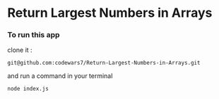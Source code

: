 # Return Largest Numbers in Arrays

### To run this app
clone it :
```
git@github.com:codewars7/Return-Largest-Numbers-in-Arrays.git
```

and run a command in your terminal
```
node index.js
```
